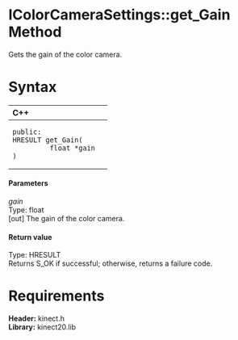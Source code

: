 IColorCameraSettings::get\_Gain Method  
======================================  

Gets the gain of the color camera. <span id="syntaxSection"></span>

Syntax  
======  

<table>
<colgroup>
<col width="100%" />
</colgroup>
<thead>
<tr class="header">
<th align="left">C++</th>
</tr>
</thead>
<tbody>
<tr class="odd">
<td align="left"><pre><code>public:  
HRESULT get_Gain(  
         float *gain  
)</code></pre></td>
</tr>
</tbody>
</table>

<span id="ID4EG"></span>
#### Parameters  

*gain*    
Type: float  
[out] The gain of the color camera.  

<span id="ID4EP"></span>
#### Return value  

Type: HRESULT  
Returns S\_OK if successful; otherwise, returns a failure code.  

<span id="requirements"></span>

Requirements  
============  

**Header:** kinect.h  
**Library:** kinect20.lib  



<!--Please do not edit the data in the comment block below.-->
<!--
TOCTitle : get_Gain Method
RLTitle : IColorCameraSettings::get_Gain Method
KeywordK : get_Gain method
KeywordK : IColorCameraSettings::get_Gain method
KeywordF : IColorCameraSettings::get_Gain
KeywordF : get_Gain
KeywordF : Microsoft.Kinect.kinect.IColorCameraSettings.get_Gain(float@)
KeywordA : M:Microsoft.Kinect.kinect.IColorCameraSettings.get_Gain(float@)
AssetID : M:Microsoft.Kinect.kinect.IColorCameraSettings.get_Gain(float@)
Locale : en-us
CommunityContent : 1
APIType : Managed
APILocation : 
APIName : Microsoft.Kinect.kinect.IColorCameraSettings::get_Gain
TargetOS : Windows
TopicType : kbSyntax
DevLang : C++
DocSet : K4Wv2
ProjType : K4Wv2Proj
Technology : Kinect for Windows
Product : Kinect for Windows SDK v2
productversion : 20
-->
